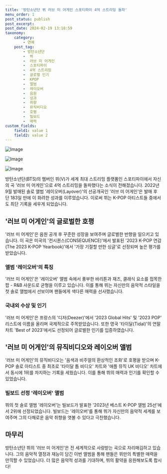 ```yaml
---
title: '방탄소년단 뷔 러브 미 어게인 스포티파이 4억 스트리밍 돌파'
menu_order: 1
post_status: publish
post_excerpt: 
post_date: 2024-02-19 13:18:59
taxonomy:
    category:
        - 연예
    post_tag:
        - 방탄소년단
        -  뷔
        -  러브 미 어게인
        -  스포티파이
        -  4억 스트리밍
        -  글로벌 인기
        -  KPOP
        -  앨범
        -  레이오버
        -  음원
        -  성과
        -  취향
        -  뮤직비디오
        -  호평
        -  빌보드
        -  매력
custom_fields:
    field1: value 1
    field2: value 2
---
```


![Image](https://mimgnews.pstatic.net/image/108/2024/02/13/0003214439_001_20240213075801208.jpg?type=w540)

![Image](https://ssl.pstatic.net/mimgnews/image/108/2024/02/13/0003214439_002_20240213075801441.jpg?type=w540)

![Image](https://mimgnews.pstatic.net/image/108/2024/02/13/0003214439_003_20240213075801662.jpg?type=w540)

방탄소년단(BTS)의 멤버인 뷔(V)가 세계 최대 스트리밍 플랫폼인 스포티파이에서 자신의 곡 '러브 미 어게인'으로 4억 스트리밍을 돌파했다는 소식이 전해졌습니다. 2022년 9월 발매된 솔로 앨범 '레이오버(Layover)'의 선공개곡인 '러브 미 어게인'은 발매 후 단 183일 만에 이 화려한 성과를 이루었습니다. 이로써 뷔는 K-POP 아티스트들 중에서도 최단 기록을 세우게 되었습니다.
## '러브 미 어게인'의 글로벌한 호평
'러브 미 어게인'은 음원 공개 후 꾸준한 성장을 보여주며 글로벌한 반향을 일으키고 있습니다. 이 곡은 미국의 '컨시퀀스(CONSEQUENCE)'에서 발표된 '2023 K-POP 연감(The 2023 K-POP Yearbook)'에서 '가장 기절할 만한 싱글'로 선정되며 높은 평가를 받았습니다.
### 앨범 '레이오버'의 특징
'러브 미 어게인'은 '레이오버' 앨범 속에서 풍부한 바리톤과 재즈, 클래식 요소를 접목한 팝 - R&B 사운드로 균형을 이루고 있습니다. 이를 통해 뷔는 자신만의 음악적 스타일을 첫 솔로 앨범에서 선보이며 팬들에게 색다른 매력을 선사했습니다.
### 국내외 수상 및 인기
'러브 미 어게인'은 프랑스의 '디저(Deezer)'에서 '2023 Global Hits' 및 '2023 POP' 리스트에 이름을 올리며 국제적으로 주목받았습니다. 또한 영국 '타이달(Tidal)'의 연말 차트 'Best of 2023'에서도 선정되어 글로벌한 인기를 입증하였습니다.
## '러브 미 어게인'의 뮤직비디오와 레이오버 앨범
'러브 미 어게인'의 뮤직비디오는 '음색과 비주얼의 환상적인 조화'로 호평을 받으며 K-POP 솔로 아티스트 중 최초로 '타이달 톱 비디오' 차트와 '애플 뮤직 UK 비디오' 차트에서 동시에 1위를 차지하는 기록을 세웠습니다. 이를 통해 뷔의 매력과 인기를 확인할 수 있었습니다.
### 빌보드 선정 '레이오버' 앨범
뷔의 첫 솔로 앨범 '레이오버'는 빌보드가 발표한 '2023년 베스트 K-POP 앨범 25선'에서 2위에 선정되었습니다. 빌보드는 '레이오버'를 통해 뷔가 자신만의 음악적 세계를 보여주며 그의 다채로운 음악 취향을 엿볼 수 있다고 극찬했습니다.
## 마무리
방탄소년단 뷔의 '러브 미 어게인'은 전 세계적으로 사랑받는 곡으로 자리매김하고 있습니다. 그의 음악적 열정과 재능이 담긴 이번 앨범을 통해 팬들은 뷔만의 특별한 매력을 만끽할 수 있었습니다. 더 많은 음악적 성과를 기대하며, 뷔의 활약을 응원해보도록 합시다!
